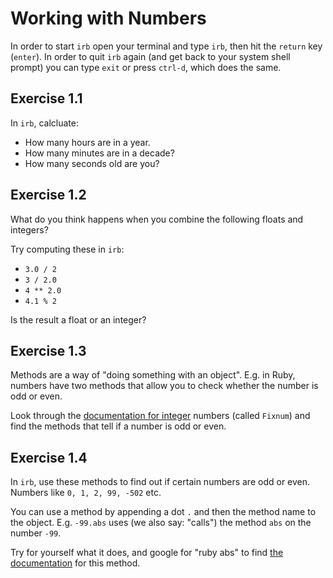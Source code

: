 # Working with Numbers

In order to start `irb` open your terminal and type `irb`, then hit the
`return` key (`enter`). In order to quit `irb` again (and get back to your
system shell prompt) you can type `exit` or press `ctrl-d`, which does the
same.

## Exercise 1.1

In `irb`, calcluate:

* How many hours are in a year.
* How many minutes are in a decade?
* How many seconds old are you?

## Exercise 1.2

What do you think happens when you combine the following floats and integers?

Try computing these in `irb`:

* `3.0 / 2`
* `3 / 2.0`
* `4 ** 2.0`
* `4.1 % 2`

Is the result a float or an integer?

## Exercise 1.3

Methods are a way of "doing something with an object". E.g. in Ruby, numbers
have two methods that allow you to check whether the number is odd or even.

Look through the <a href="http://ruby-doc.org/core-2.1.5/Fixnum.html">documentation for integer</a>
numbers (called `Fixnum`) and find the methods that tell if a number is odd or
even.

## Exercise 1.4

In `irb`, use these methods to find out if certain numbers are odd or even.
Numbers like `0, 1, 2, 99, -502` etc.

<p class="hint">
You can use a method by appending a dot <code>.</code> and then the method name
to the object. E.g. <code>-99.abs</code> uses (we also say: "calls") the method
<code>abs</code> on the number <code>-99</code>.
</p>

Try for yourself what it does, and google for "ruby abs" to find
[the documentation](http://ruby-doc.org/core-2.0/Numeric.html#method-i-abs)
for this method.

